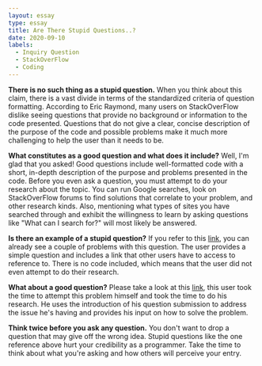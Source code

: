 ```yaml
---
layout: essay
type: essay
title: Are There Stupid Questions..?
date: 2020-09-10
labels:
  - Inquiry Question
  - StackOverFlow
  - Coding
---
```


**There is no such thing as a stupid question.** When you think about this claim, there is a vast divide in terms of the standardized criteria of question formatting. According to Eric Raymond, many users on StackOverFlow dislike seeing questions that provide no background or information to the code presented. Questions that do not give a clear, concise description of the purpose of the code and possible problems make it much more challenging to help the user than it needs to be.

**What constitutes as a good question and what does it include?** Well, I'm glad that you asked! Good questions include well-formatted code with a short, in-depth description of the purpose and problems presented in the code. Before you even ask a question, you must attempt to do your research about the topic. You can run Google searches, look on StackOverFlow forums to find solutions that correlate to your problem, and other research kinds. Also, mentioning what types of sites you have searched through and exhibit the willingness to learn by asking questions like "What can I search for?" will most likely be answered.

**Is there an example of a stupid question?** If you refer to this [link](https://stackoverflow.com/questions/63841819/how-to-customize-alert-dialog-in-android), you can already see a couple of problems with this question. The user provides a simple question and includes a link that other users have to access to reference to. There is no code included, which means that the user did not even attempt to do their research.

**What about a good question?** Please take a look at this [link](https://stackoverflow.com/questions/63842203/is-there-a-faster-simpler-way-of-constructing-objects-from-scanned-inputs), this user took the time to attempt this problem himself and took the time to do his research. He uses the introduction of his question submission to address the issue he's having and provides his input on how to solve the problem.

**Think twice before you ask any question.** You don't want to drop a question that may give off the wrong idea. Stupid questions like the one reference above hurt your credibility as a programmer. Take the time to think about what you're asking and how others will perceive your entry.
